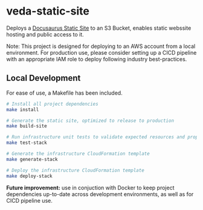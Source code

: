 # veda-static-site
Deploys a [Docusaurus Static Site](https://v2.docusaurus.io/) to an S3 Bucket, enables static webssite hosting and public access to it.

Note: This project is designed for deploying to an AWS account from a local environment. For production use, please consider setting up a CICD pipeline with an appropriate IAM role to deploy following industry best-practices.

## Local Development
For ease of use, a Makefile has been included. 
```bash
# Install all project dependencies
make install

# Generate the static site, optimized to release to production
make build-site

# Run infrastructure unit tests to validate expected resources and properties exist
make test-stack

# Generate the infrastructure CloudFormation template
make generate-stack

# Deploy the infrastructure CloudFormation template
make deploy-stack
```

**Future improvement:** use in conjuction with Docker to keep project dependencies up-to-date across development environments, as well as for CICD pipeline use.